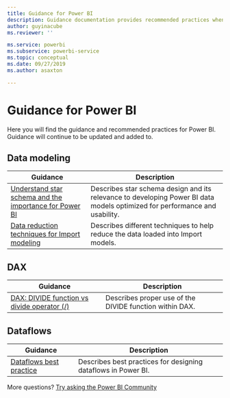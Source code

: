 ```yaml
---
title: Guidance for Power BI
description: Guidance documentation provides recommended practices when using Power BI. 
author: guyinacube
ms.reviewer: ''

ms.service: powerbi
ms.subservice: powerbi-service
ms.topic: conceptual
ms.date: 09/27/2019
ms.author: asaxton

---
```

# Guidance for Power BI

Here you will find the guidance and recommended practices for Power BI. Guidance will continue to be updated and added to.

## Data modeling

| Guidance | Description |
| --- | --- |
| [Understand star schema and the importance for Power BI](star-schema.md) | Describes star schema design and its relevance to developing Power BI data models optimized for performance and usability. |
| [Data reduction techniques for Import modeling](import-modeling-data-reduction.md) | Describes different techniques to help reduce the data loaded into Import models. |

## DAX

| Guidance | Description |
| --- | --- |
| [DAX: DIVIDE function vs divide operator (/)](dax-divide-function-operator.md) | Describes proper use of the DIVIDE function within DAX. |

## Dataflows

| Guidance | Description |
| --- | --- |
| [Dataflows best practice](../service-dataflows-best-practices.md) | Describes best practices for designing dataflows in Power BI. |

More questions? [Try asking the Power BI Community](https://community.powerbi.com/)